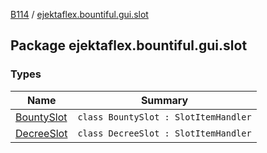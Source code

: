 [B114](../index.md) / [ejektaflex.bountiful.gui.slot](./index.md)

## Package ejektaflex.bountiful.gui.slot

### Types

| Name | Summary |
|---|---|
| [BountySlot](-bounty-slot/index.md) | `class BountySlot : SlotItemHandler` |
| [DecreeSlot](-decree-slot/index.md) | `class DecreeSlot : SlotItemHandler` |
